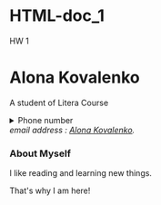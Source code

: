 # HTML-doc_1
HW 1

<!DOCTYPE html>
<html>
<body>

<h1>Alona Kovalenko</h1>

<p>A student of Litera Course</p>

<details>
  <summary>Phone number</summary>
  <p>+380638852536</p>
</details>

<address>
email address : <a href="mailto:alyona.kovalenko24@gmail.com">Alona Kovalenko</a>.<br> 
</address>

 <article>
    <h3>About Myself</h3>
    <p>I like reading and learning new things.</p>
    <p> That's why I am here! </p> 
  </article>

</body>
</html>
